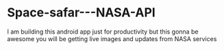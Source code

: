 # Space-safar---NASA-API
I am building this android app just for productivity but this gonna be awesome you will be getting live images and updates from NASA services
